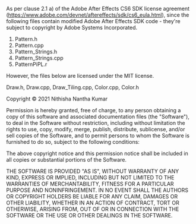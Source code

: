 As per clause 2.1 a) of the Adobe After Effects CS6 SDK license agreement (https://www.adobe.com/devnet/aftereffects/sdk/cs6_eula.html), 
since the following files contain modified Adobe After Effects SDK code - they're subject to copyright by Adobe Systems Incorporated.
1. Pattern.h
2. Pattern.cpp
3. Pattern_Strings.h
4. Pattern_Strings.cpp
5. PatternPiPL.r

However, the files below are licensed under the MIT license.

Draw.h, Draw.cpp, Draw_Tiling.cpp, Color.cpp, Color.h

Copyright © 2021 Nithisha Nantha Kumar

Permission is hereby granted, free of charge, to any person obtaining a copy of this software and associated documentation files 
(the "Software"), to deal in the Software without restriction, including without limitation the rights to use, copy, modify, merge,
publish, distribute, sublicense, and/or sell copies of the Software, and to permit persons to whom the Software is furnished to do so, 
subject to the following conditions:

The above copyright notice and this permission notice shall be included in all copies or substantial portions of the Software.

THE SOFTWARE IS PROVIDED "AS IS", WITHOUT WARRANTY OF ANY KIND, EXPRESS OR IMPLIED, INCLUDING BUT NOT LIMITED TO THE WARRANTIES OF 
MERCHANTABILITY, FITNESS FOR A PARTICULAR PURPOSE AND NONINFRINGEMENT. IN NO EVENT SHALL THE AUTHORS OR COPYRIGHT HOLDERS BE LIABLE FOR 
ANY CLAIM, DAMAGES OR OTHER LIABILITY, WHETHER IN AN ACTION OF CONTRACT, TORT OR OTHERWISE, ARISING FROM, OUT OF OR IN CONNECTION WITH 
THE SOFTWARE OR THE USE OR OTHER DEALINGS IN THE SOFTWARE.
